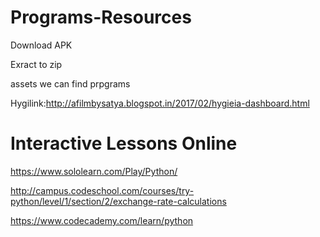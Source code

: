 # Programs-Resources

Download APK

Exract to zip

assets we can find prpgrams

Hygilink:http://afilmbysatya.blogspot.in/2017/02/hygieia-dashboard.html

# Interactive Lessons Online

https://www.sololearn.com/Play/Python/

http://campus.codeschool.com/courses/try-python/level/1/section/2/exchange-rate-calculations

https://www.codecademy.com/learn/python
